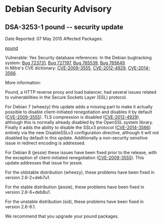 
Debian Security Advisory
========================


DSA-3253-1 pound -- security update
-----------------------------------



Date Reported:
07 May 2015
Affected Packages:

[pound](https://packages.debian.org/src:pound)

Vulnerable:
Yes
Security database references:
In the Debian bugtracking system: [Bug 723731](https://bugs.debian.org/cgi-bin/bugreport.cgi?bug=723731), [Bug 727197](https://bugs.debian.org/cgi-bin/bugreport.cgi?bug=727197), [Bug 765539](https://bugs.debian.org/cgi-bin/bugreport.cgi?bug=765539), [Bug 765649](https://bugs.debian.org/cgi-bin/bugreport.cgi?bug=765649).  
In Mitre's CVE dictionary: [CVE-2009-3555](https://security-tracker.debian.org/tracker/CVE-2009-3555), [CVE-2012-4929](https://security-tracker.debian.org/tracker/CVE-2012-4929), [CVE-2014-3566](https://security-tracker.debian.org/tracker/CVE-2014-3566).  

More information:

Pound, a HTTP reverse proxy and load balancer, had several issues
related to vulnerabilities in the Secure Sockets Layer (SSL) protocol.


For Debian 7 (wheezy) this update adds a missing part to make it actually
possible to disable client-initiated renegotiation and disables it by default
([CVE-2009-3555](https://security-tracker.debian.org/tracker/CVE-2009-3555)).
TLS compression is disabled ([CVE-2012-4929](https://security-tracker.debian.org/tracker/CVE-2012-4929)),
although this is normally already disabled by the OpenSSL system library.
Finally it adds the ability to disable the SSLv3 protocol ([CVE-2014-3566](https://security-tracker.debian.org/tracker/CVE-2014-3566))
entirely via the new DisableSSLv3 configuration directive, although it
will not disabled by default in this update. Additionally a non-security
sensitive issue in redirect encoding is
addressed.


For Debian 8 (jessie) these issues have been fixed prior to the release,
with the exception of client-initiated renegotiation ([CVE-2009-3555](https://security-tracker.debian.org/tracker/CVE-2009-3555)).
This update addresses that issue for jessie.


For the oldstable distribution (wheezy), these problems have been fixed
in version 2.6-2+deb7u1.


For the stable distribution (jessie), these problems have been fixed in
version 2.6-6+deb8u1.


For the unstable distribution (sid), these problems have been fixed in
version 2.6-6.1.


We recommend that you upgrade your pound packages.





